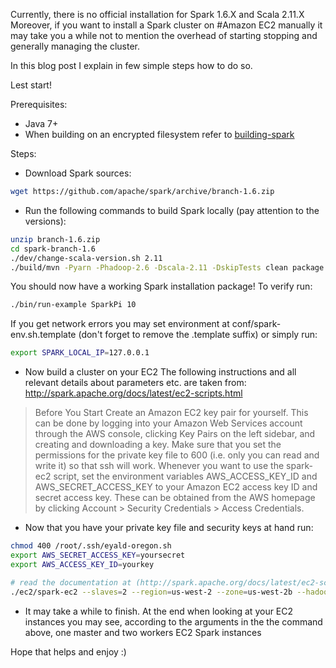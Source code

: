 
Currently, there is no official installation for Spark 1.6.X and Scala 2.11.X  
Moreover, if you want to install a Spark cluster on #Amazon EC2 manually it may take you a while
not to mention the overhead of starting stopping and generally managing the cluster.

In this blog post I explain in few simple steps how to do so.

Lest start!

Prerequisites:  

- Java 7+
- When building on an encrypted filesystem refer to [building-spark](http://spark.apache.org/docs/latest/building-spark.html#building-with-buildmvn)

Steps:  

- Download Spark sources:  

```bash
wget https://github.com/apache/spark/archive/branch-1.6.zip
```

- Run the following commands to build Spark locally (pay attention to the versions):  

```bash
unzip branch-1.6.zip
cd spark-branch-1.6  
./dev/change-scala-version.sh 2.11
./build/mvn -Pyarn -Phadoop-2.6 -Dscala-2.11 -DskipTests clean package
```
  
You should now have a working Spark installation package!
To verify run:

```bash
./bin/run-example SparkPi 10
```

If you get network errors you may set environment at conf/spark-env.sh.template (don't forget to remove the .template suffix)
 or simply run:

```bash
export SPARK_LOCAL_IP=127.0.0.1
```

- Now build a cluster on your EC2
The following instructions and all relevant details about parameters etc. are taken from: http://spark.apache.org/docs/latest/ec2-scripts.html 

>Before You Start
 Create an Amazon EC2 key pair for yourself. This can be done by logging into your Amazon Web Services account through the AWS console, clicking Key Pairs on the left sidebar, and creating and downloading a key. Make sure that you set the permissions for the private key file to 600 (i.e. only you can read and write it) so that ssh will work.
 Whenever you want to use the spark-ec2 script, set the environment variables AWS_ACCESS_KEY_ID and AWS_SECRET_ACCESS_KEY to your Amazon EC2 access key ID and secret access key. These can be obtained from the AWS homepage by clicking Account > Security Credentials > Access Credentials.

- Now that you have your private key file and security keys at hand run:

```bash
chmod 400 /root/.ssh/eyald-oregon.sh
export AWS_SECRET_ACCESS_KEY=yoursecret
export AWS_ACCESS_KEY_ID=yourkey

# read the documentation at (http://spark.apache.org/docs/latest/ec2-scripts.html) for more advanced command arguments
./ec2/spark-ec2 --slaves=2 --region=us-west-2 --zone=us-west-2b --hadoop-major-version=2 --key-pair=eyald-oregon --identity-file=/root/.ssh/eyald-oregon.sh launch spark-ed-cluster-1
```

- It may take a while to finish. At the end when looking at your EC2 instances you may see, 
 according to the arguments in the the command above, one master and two workers EC2 Spark instances

Hope that helps and enjoy :)